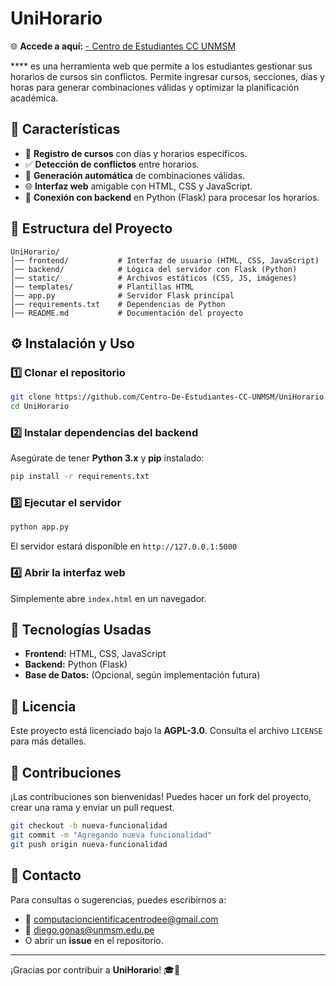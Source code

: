 # UniHorario

🌐 **Accede a  aquí:** [ - Centro de Estudiantes CC UNMSM](https://centro-de-estudiantes-cc-unmsm.github.io/UniHorario/)


**** es una herramienta web que permite a los estudiantes gestionar sus horarios de cursos sin conflictos. Permite ingresar cursos, secciones, días y horas para generar combinaciones válidas y optimizar la planificación académica.

## 🚀 Características

- 📅 **Registro de cursos** con días y horarios específicos.
- ✅ **Detección de conflictos** entre horarios.
- 🔄 **Generación automática** de combinaciones válidas.
- 🌐 **Interfaz web** amigable con HTML, CSS y JavaScript.
- 🔗 **Conexión con backend** en Python (Flask) para procesar los horarios.

## 📂 Estructura del Proyecto

```plaintext
UniHorario/
│── frontend/           # Interfaz de usuario (HTML, CSS, JavaScript)
│── backend/            # Lógica del servidor con Flask (Python)
│── static/             # Archivos estáticos (CSS, JS, imágenes)
│── templates/          # Plantillas HTML
│── app.py              # Servidor Flask principal
│── requirements.txt    # Dependencias de Python
│── README.md           # Documentación del proyecto
```

## ⚙️ Instalación y Uso

### 1️⃣ Clonar el repositorio

```bash
git clone https://github.com/Centro-De-Estudiantes-CC-UNMSM/UniHorario.git
cd UniHorario
```

### 2️⃣ Instalar dependencias del backend

Asegúrate de tener **Python 3.x** y **pip** instalado:

```bash
pip install -r requirements.txt
```

### 3️⃣ Ejecutar el servidor

```bash
python app.py
```

El servidor estará disponible en `http://127.0.0.1:5000`

### 4️⃣ Abrir la interfaz web

Simplemente abre `index.html` en un navegador.

## 📌 Tecnologías Usadas

- **Frontend:** HTML, CSS, JavaScript
- **Backend:** Python (Flask)
- **Base de Datos:** (Opcional, según implementación futura)

## 📜 Licencia

Este proyecto está licenciado bajo la **AGPL-3.0**. Consulta el archivo `LICENSE` para más detalles.

## 🤝 Contribuciones

¡Las contribuciones son bienvenidas! Puedes hacer un fork del proyecto, crear una rama y enviar un pull request.

```bash
git checkout -b nueva-funcionalidad
git commit -m "Agregando nueva funcionalidad"
git push origin nueva-funcionalidad
```

## 📩 Contacto

Para consultas o sugerencias, puedes escribirnos a:
- 📧 [computacioncientificacentrodee@gmail.com](mailto:computacioncientificacentrodee@gmail.com)
- 📧 [diego.gonas@unmsm.edu.pe](mailto:diego.gonas@unmsm.edu.pe)
- O abrir un **issue** en el repositorio.

---

¡Gracias por contribuir a **UniHorario**! 🎓🚀
